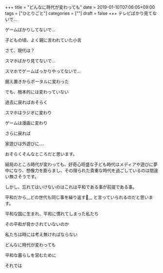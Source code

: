 +++
title = "どんなに時代が変わっても"
date = 2019-01-10T07:06:05+09:00
tags = ["ひとりごと"]
categories = [""]
draft = false
+++
テレビばかり見てないで…

ゲームばかりしてないで…

子どもの頃、よく親に言われていた小言

さて、現代は？

スマホばかり見てないで…

スマホでゲームばっかりやってないで…

据え置きからポータルに変わった

でも、根本的には変わっていない

過去に戻ればおそらく

スマホはラジオに変わり

ゲームは漫画に変わり

さらに戻れば

家遊びは外遊びに....

おそらくそんなところだと思います。

結局のところ時代が変わっても、好奇心旺盛な子ども時代はメディアや遊びに夢中になり、想像力を膨らまし、その限られた貴重な時代を過ごしているのは間違い無さそうです。

しかし、忘れてはいけないのはこれは平和である事が前提である事。

平和だから__どの世代も同じ事を繰り返す__ と言っていられるのだと思います。

平和な国に生まれ、平和に慣れてしまった私たち

その平和が脅かされていないのか

私たちは時には考え無ければならない

どんなに時代が変わっても

平和な暮らしを営むために

それでは
